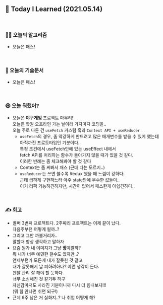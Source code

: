 ## 🚀 Today I Learned (2021.05.14)

<br/>

### **👨‍💻 오늘의 알고리즘**

-   오늘은 패스!

<br/>

### **📑 오늘의 기술문서**

-   오늘은 패스!

<br/>

### **😆 오늘 뭐했어?**

-   오늘은 **야구게임** 프로젝트 마무리!  
    오늘은 학원 오프라인 가는 날이라 가자마자 코딩을..  
    오늘 주로 다룬 건 `useFetch` 커스텀 훅과 `Context API + useReducer`
    - `useFetch`의 경우, 좀 막강하게 만드려고 많은 매개변수를 받을 수 있게 했는데  
        아직까진 프로토타입인 기분이다..  
        특정 조건에서 useFetch안에 있는 useEffect 내에서  
        fetch API를 처리하는 함수가 돌아가지 않을 때가 있을 것 같다.  
        이러한 반례는 좀 체크해봐야 할 것 같다
    - Context는 좀 써봐서 패스 (근데 다는 모르지..)
    - `useReducer`는 쓰면 쓸수록 Redux 썼을 때 느낌이 강하다.  
        근데 급하게 구현하느라 아주 state안에 무수한 값들이..  
        이거 리팩 가능하긴하지만, 시간이 없어서 패스한게 아쉽긴하다..

<br/>

### **✍️ 회고**

-   벌써 3번째 프로젝트다. 2주짜리 프로젝트는 이제 끝이 났다.  
    다음주부턴 어떻게 될까..?
-   그리고 그만 까불거리자..  
    말할때 항상 생각하고 말하자
-   요즘 뭔가 내 이미지가 그냥 **망**이랄까?  
    뭐 내가 너무 예민한 걸수도 있지만..?  
    언제부턴가 모든게 내가 잘못한 것 같고  
    내가 잘못해서 날 피하려하나? 이런 생각이 든다.  
    멘탈 관리 잘 해야 할 듯하다.  
    너무 소심해진 것 같기두 하구  
    자신감마저도 사라진 기분이니까
    다시 더 힘내보자!!!  
    (뭐 힘 안나면 쉬면 되구!)
-   근데 6주 남은 거 실화지..? 나 취업 어떻게 해?